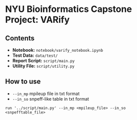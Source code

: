# NYU Bioinformatics Capstone Project: VARify

## Contents
* **Notebook:** `notebook/varify_notebook.ipynb`
* **Test Data:** `data/test/`
* **Report Script:** `script/main.py` 
* **Utility File:** `script/utility.py`

## How to use
* `--in_mp` mpileup file in txt format
* `--in_so` snpeff-like table in txt format

```commandline
run '../script/main.py' --in_mp <mpileup_file> --in_so <snpefftable_file>
```
